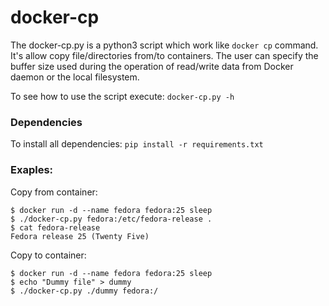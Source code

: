 docker-cp
=========

The docker-cp.py is a python3 script which work like `docker cp` command. It's
allow copy file/directories from/to containers. The user can specify the buffer
size used during the operation of read/write data from Docker daemon or the local
filesystem.

To see how to use the script execute: `docker-cp.py -h`

### Dependencies

To install all dependencies: `pip install -r requirements.txt`

### Exaples:


Copy from container:

```
$ docker run -d --name fedora fedora:25 sleep
$ ./docker-cp.py fedora:/etc/fedora-release .
$ cat fedora-release
Fedora release 25 (Twenty Five)
```

Copy to container:

```
$ docker run -d --name fedora fedora:25 sleep
$ echo "Dummy file" > dummy
$ ./docker-cp.py ./dummy fedora:/
```


